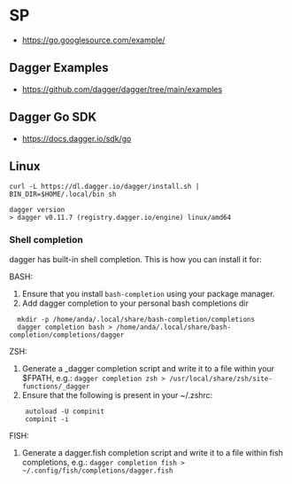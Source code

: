 # SP
- https://go.googlesource.com/example/

## Dagger Examples
- https://github.com/dagger/dagger/tree/main/examples

## Dagger Go SDK
- https://docs.dagger.io/sdk/go

## Linux

```shell
curl -L https://dl.dagger.io/dagger/install.sh | BIN_DIR=$HOME/.local/bin sh

dagger version
> dagger v0.11.7 (registry.dagger.io/engine) linux/amd64
```

### Shell completion

dagger has built-in shell completion. This is how you can install it for:

BASH:
1. Ensure that you install `bash-completion` using your package manager.
2. Add dagger completion to your personal bash completions dir
```
  mkdir -p /home/anda/.local/share/bash-completion/completions
  dagger completion bash > /home/anda/.local/share/bash-completion/completions/dagger
```
ZSH:
1. Generate a _dagger completion script and write it to a file within your $FPATH, e.g.:
      `dagger completion zsh > /usr/local/share/zsh/site-functions/_dagger`
2. Ensure that the following is present in your ~/.zshrc:
  ```
      autoload -U compinit
      compinit -i
  ```
FISH:
1. Generate a dagger.fish completion script and write it to a file within fish completions, e.g.:
`dagger completion fish > ~/.config/fish/completions/dagger.fish`
```
